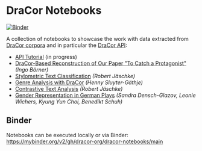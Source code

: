 # DraCor Notebooks

[![Binder](https://mybinder.org/badge_logo.svg)](https://mybinder.org/v2/gh/dracor-org/dracor-notebooks/main)

A collection of notebooks to showcase the work with data extracted from [DraCor corpora](https://dracor.org) and in particular the [DraCor API](https://dracor.org/doc/api):

* [API Tutorial](https://github.com/dracor-org/dracor-notebooks/tree/main/api-tutorial) (in progress)
* [DraCor-Based Reconstruction of Our Paper "To Catch a Protagonist"](https://github.com/dracor-org/dracor-notebooks/tree/main/catch-a-protagonist-in-dracor) *(Ingo Börner)*
* [Stylometric Text Classification](https://github.com/dracor-org/dracor-notebooks/tree/main/stylometric-text-classification) *(Robert Jäschke)*
* [Genre Analysis with DraCor](https://github.com/dracor-org/dracor-notebooks/tree/main/genre-analysis) *(Henny Sluyter-Gäthje)*
* [Contrastive Text Analysis](https://github.com/dracor-org/dracor-notebooks/tree/main/contrastive-text-analysis) *(Robert Jäschke)*
* [Gender Representation in German Plays](https://github.com/dracor-org/dracor-notebooks/tree/main/gender-visualization) *(Sandra Densch-Glazov, Leonie Wichers, Kyung Yun Choi, Benedikt Schuh)*

## Binder
Notebooks can be executed locally or via Binder:
https://mybinder.org/v2/gh/dracor-org/dracor-notebooks/main
